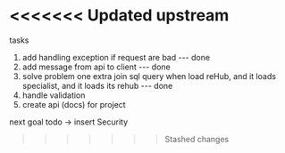 <<<<<<< Updated upstream
=======

tasks

1) add handling exception if request are bad --- done
2) add message from api to client --- done
3) solve problem one extra join sql query when load reHub, and it loads specialist, and it loads its rehub --- done
4) handle validation 
5) create api (docs) for project


next goal todo -> insert Security
>>>>>>> Stashed changes
